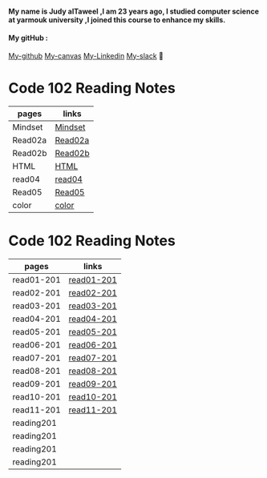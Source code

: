 
#### My name is Judy alTaweel ,I am 23 years ago, I studied computer science at yarmouk university ,I joined this course to enhance my skills.
#### My gitHub :
[My-github](https://github.com/judyal-taweel)
[My-canvas](https://canvas.instructure.com/profile)
[My-Linkedin](https://www.linkedin.com/in/judy-bataineh-9a832a1b7/)
[My-slack](https://app.slack.com/client/TNGRRLUMA/G01MCKS0JG1/user_profile/U01KT1RF5U1)
:black_heart:

# Code 102 Reading Notes

pages | links
----- | -----
Mindset |  [Mindset](https://judyal-taweel.github.io/reading-notes02/Mindset)
Read02a |  [Read02a](https://judyal-taweel.github.io/reading-notes02/Read02a)
Read02b |  [Read02b](https://judyal-taweel.github.io/reading-notes02/Read02b)
HTML |  [HTML](https://judyal-taweel.github.io/reading-notes02/HTML)
read04 |  [read04](https://judyal-taweel.github.io/reading-notes02/read04)
Read05 |  [Read05](https://judyal-taweel.github.io/reading-notes02/Read05)
color |   [color](https://judyal-taweel.github.io/reading-notes02/color)

# Code 102 Reading Notes

pages | links
------| -----
read01-201 | [read01-201](https://judyal-taweel.github.io/reading-notes02/read201)
read02-201 | [read02-201](https://judyal-taweel.github.io/reading-notes02/read02-201)
read03-201 | [read03-201](https://judyal-taweel.github.io/reading-notes02/read03-201)
read04-201 | [read04-201](https://judyal-taweel.github.io/reading-notes02/read04-201)
read05-201 | [read05-201](https://judyal-taweel.github.io/reading-notes02/read05-201)
read06-201 | [read06-201](https://judyal-taweel.github.io/reading-notes02/read06-201)
read07-201 | [read07-201](https://judyal-taweel.github.io/reading-notes02/read07-201)
read08-201 | [read08-201](https://judyal-taweel.github.io/reading-notes02/read08-201)
read09-201 | [read09-201](https://judyal-taweel.github.io/reading-notes02/read09-201)
read10-201 | [read10-201](https://judyal-taweel.github.io/reading-notes02/read10-201)
read11-201 | [read11-201](https://judyal-taweel.github.io/reading-notes02/read11-201)
reading201 | []()
reading201 | []()
reading201 | []()
reading201 | []()




